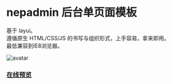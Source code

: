 # nepadmin 后台单页面模板
基于 layui。</br>
遵循原生 HTML/CSS/JS 的书写与组织形式，上手容易，拿来即用。</br>
最低兼容到IE8浏览器。</br>

![avatar](https://cdn.layui.com/upload/2018_9/8603952_1537076911174_42129.jpg)

### [在线预览](https://fanjyy.github.io/nepadmin/#/)